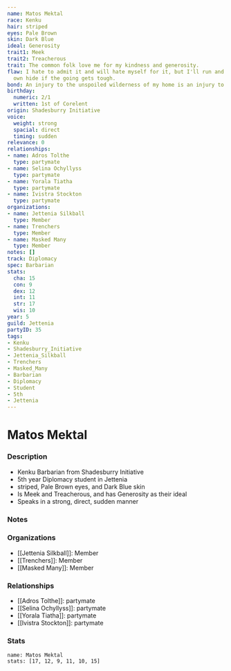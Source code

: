 ```yaml
---
name: Matos Mektal
race: Kenku
hair: striped
eyes: Pale Brown
skin: Dark Blue
ideal: Generosity
trait1: Meek
trait2: Treacherous
trait: The common folk love me for my kindness and generosity.
flaw: I hate to admit it and will hate myself for it, but I'll run and preserve my
  own hide if the going gets tough.
bond: An injury to the unspoiled wilderness of my home is an injury to me.
birthday:
  numeric: 2/1
  written: 1st of Corelent
origin: Shadesburry Initiative
voice:
  weight: strong
  spacial: direct
  timing: sudden
relevance: 0
relationships:
- name: Adros Tolthe
  type: partymate
- name: Selina Ochyllyss
  type: partymate
- name: Yorala Tiatha
  type: partymate
- name: Ivistra Stockton
  type: partymate
organizations:
- name: Jettenia Silkball
  type: Member
- name: Trenchers
  type: Member
- name: Masked Many
  type: Member
notes: []
track: Diplomacy
spec: Barbarian
stats:
  cha: 15
  con: 9
  dex: 12
  int: 11
  str: 17
  wis: 10
year: 5
guild: Jettenia
partyID: 35
tags:
- Kenku
- Shadesburry_Initiative
- Jettenia_Silkball
- Trenchers
- Masked_Many
- Barbarian
- Diplomacy
- Student
- 5th
- Jettenia
---
```

# Matos Mektal
### Description
- Kenku Barbarian from Shadesburry Initiative
- 5th year Diplomacy student in Jettenia
- striped, Pale Brown eyes, and Dark Blue skin
- Is Meek and Treacherous, and has Generosity as their ideal
- Speaks in a strong, direct, sudden manner

### Notes

### Organizations
- [[Jettenia Silkball]]: Member
- [[Trenchers]]: Member
- [[Masked Many]]: Member

### Relationships
- [[Adros Tolthe]]: partymate
- [[Selina Ochyllyss]]: partymate
- [[Yorala Tiatha]]: partymate
- [[Ivistra Stockton]]: partymate

### Stats
```statblock
name: Matos Mektal
stats: [17, 12, 9, 11, 10, 15]
```